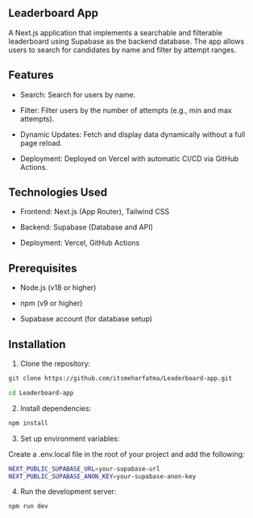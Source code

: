 ## Leaderboard App

A Next.js application that implements a searchable and filterable leaderboard using Supabase as the backend database. The app allows users to search for candidates by name and filter by attempt ranges.

## Features

- Search: Search for users by name.

- Filter: Filter users by the number of attempts (e.g., min and max attempts).

- Dynamic Updates: Fetch and display data dynamically without a full page reload.

- Deployment: Deployed on Vercel with automatic CI/CD via GitHub Actions.

## Technologies Used

- Frontend: Next.js (App Router), Tailwind CSS

- Backend: Supabase (Database and API)

- Deployment: Vercel, GitHub Actions

## Prerequisites

- Node.js (v18 or higher)

- npm (v9 or higher)

- Supabase account (for database setup)

## Installation

1. Clone the repository:

```bash
git clone https://github.com/itsmeharfatma/Leaderboard-app.git

cd Leaderboard-app
```

2. Install dependencies:

```bash
npm install
```

3. Set up environment variables:

Create a .env.local file in the root of your project and add the following:

```bash
NEXT_PUBLIC_SUPABASE_URL=your-supabase-url
NEXT_PUBLIC_SUPABASE_ANON_KEY=your-supabase-anon-key
```

4. Run the development server:

```bash
npm run dev
```
